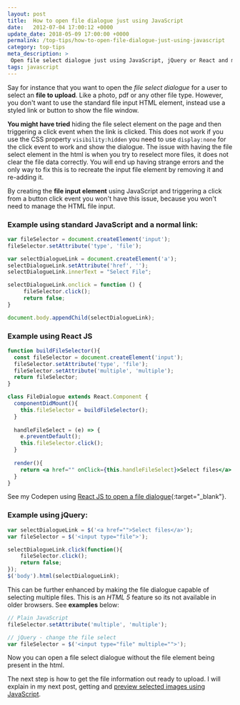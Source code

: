 ```yaml
---
layout: post
title:  How to open file dialogue just using JavaScript
date:   2012-07-04 17:00:12 +0000
update_date: 2018-05-09 17:00:00 +0000
permalink: /top-tips/how-to-open-file-dialogue-just-using-javascript
category: top-tips
meta_description: >
 Open file select dialogue just using JavaScript, jQuery or React and make it capable of selecting multiple files.
tags: javascript
---
```


Say for instance that you want to open the _file select dialogue_ for a user to select an **file to upload**. Like a photo, pdf or any other file type. However, you don't want to use the standard file input HTML element, instead use a styled link or button to show the file window.

**You might have tried** hiding the file select element on the page and then triggering a click event when the link is clicked. This does not work if you use the CSS property `visibility:hidden` you need to use `display:none` for the click event to work and show the dialogue. The issue with having the file select element in the html is when you try to reselect more files, it does not clear the file data correctly. You will end up having strange errors and the only way to fix this is to recreate the input file element by removing it and re-adding it. 

By creating the **file input element** using JavaScript and triggering a click from a button click event you won't have this issue, because you won't need to manage the HTML file input.

### Example using standard JavaScript and a normal link:

```javascript
var fileSelector = document.createElement('input');
fileSelector.setAttribute('type', 'file');

var selectDialogueLink = document.createElement('a');
selectDialogueLink.setAttribute('href', '');
selectDialogueLink.innerText = "Select File";

selectDialogueLink.onclick = function () {
     fileSelector.click();
     return false;
}

document.body.appendChild(selectDialogueLink);
```

### Example using React JS

```jsx
function buildFileSelector(){
  const fileSelector = document.createElement('input');
  fileSelector.setAttribute('type', 'file');
  fileSelector.setAttribute('multiple', 'multiple');
  return fileSelector;
}

class FileDialogue extends React.Component {
  componentDidMount(){
    this.fileSelector = buildFileSelector();
  }
  
  handleFileSelect = (e) => {
    e.preventDefault();
    this.fileSelector.click();
  }
  
  render(){
    return <a href="" onClick={this.handleFileSelect}>Select files</a>
  }
}
```

See my Codepen using [React JS to open a file dialogue](https://codepen.io/rkotze/pen/zjRXYr){:target="\_blank"}.

### Example using jQuery:

```javascript
var selectDialogueLink = $('<a href="">Select files</a>');
var fileSelector = $('<input type="file">');

selectDialogueLink.click(function(){
    fileSelector.click();
    return false;
});
$('body').html(selectDialogueLink);
```

This can be further enhanced by making the file dialogue capable of selecting multiple files. This is an _HTML 5_ feature so its not available in older browsers. See **examples** below:

```javascript
// Plain JavaScript
fileSelector.setAttribute('multiple', 'multiple');

// jQuery - change the file select
var fileSelector = $('<input type="file" multiple="">');
```

Now you can open a file select dialogue without the file element being present in the html.

The next step is how to get the file information out ready to upload. I will explain in my next post, getting&nbsp;and [preview selected images&nbsp;using JavaScript][1].

[1]: /top-tips/preview-selected-images-for-uploading